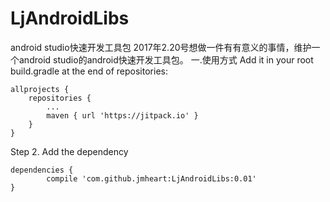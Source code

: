 # LjAndroidLibs
android studio快速开发工具包
2017年2.20号想做一件有有意义的事情，维护一个android studio的android快速开发工具包。
一.使用方式
Add it in your root build.gradle at the end of repositories:

	allprojects {
		repositories {
			...
			maven { url 'https://jitpack.io' }
		}
	}
Step 2. Add the dependency

	dependencies {
	        compile 'com.github.jmheart:LjAndroidLibs:0.01'
	}
	
	
	
